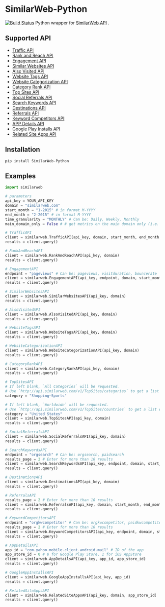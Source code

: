 # SimilarWeb-Python
[![Build Status](https://travis-ci.org/audiencepi/SimilarWeb-Python.svg?branch=master)](https://travis-ci.org/audiencepi/SimilarWeb-Python)
Python wrapper for [SimilarWeb API](https://developer.similarweb.com/estimated_visits_api) .

## Supported API
- [Traffic API](https://developer.similarweb.com/estimated_visits_api)
- [Rank and Reach API](https://developer.similarweb.com/rank_reach)
- [Engagement API](https://developer.similarweb.com/websites_traffic_and_engagement_pro_api)
- [Similar Websites API](https://developer.similarweb.com/similar_websites_api)
- [Also Visited API](https://developer.similarweb.com/also_visited_api)
- [Website Tags API](https://developer.similarweb.com/website_tags_api)
- [Website Categorization API](https://developer.similarweb.com/website_categorization_API)
- [Category Rank API](https://developer.similarweb.com/category_rank_api)
- [Top Sites API](https://developer.similarweb.com/top_sites)
- [Social Referrals API](https://developer.similarweb.com/social_referrals_api)
- [Search Keywords API](https://developer.similarweb.com/keywords_api)
- [Destinations API](https://developer.similarweb.com/destinations_api)
- [Referrals API](https://developer.similarweb.com/referring_websites_pro_api)
- [Keyword Competitors API](https://developer.similarweb.com/organic_paid_search_comptetitors_pro_api)
- [APP Details API](https://developer.similarweb.com/mobile_api_app_details)
- [Google Play Installs API](https://developer.similarweb.com/mobile_api_app_installs)
- [Related Site Apps API](https://developer.similarweb.com/mobile_api_related_apps)


## Installation

    pip install SimilarWeb-Python

## Examples
```python
import similarweb

# parameters
api_key = YOUR_API_KEY
domain = "similarweb.com"
start_month = "1-2015" # in format M-YYYY
end_month = "2-2015" # in format M-YYYY
time_granularity = "MONTHLY" # Can be: Daily, Weekly, Monthly
main_domain_only = False # # get metrics on the main domain only (i.e. not including subdomains)

# TrafficAPI
client = similarweb.TrafficAPI(api_key, domain, start_month, end_month, time_granularity, main_domain_only)
results = client.query()

# RankAndReachAPI
client = similarweb.RankAndReachAPI(api_key, domain)
results = client.query()

# EngagementAPI
endpoint = "pageviews" # Can be: pageviews, visitduration, bouncerate
client = similarweb.EngagementAPI(api_key, endpoint, domain, start_month, end_month, time_granularity, main_domain_only)
results = client.query()

# SimilarWebsitesAPI
client = similarweb.SimilarWebsitesAPI(api_key, domain)
results = client.query()

# AlsoVisitedAPI
client = similarweb.AlsoVisitedAPI(api_key, domain)
results = client.query()

# WebsiteTagsAPI
client = similarweb.WebsiteTagsAPI(api_key, domain)
results = client.query()

# WebsiteCategorizationAPI
client = similarweb.WebsiteCategorizationAPI(api_key, domain)
results = client.query()

# CategoryRankAPI
client = similarweb.CategoryRankAPI(api_key, domain)
results = client.query()

# TopSitesAPI
# If left blank, `All Categories` will be requested.
# Use `http://api.similarweb.com/v1/TopSites/categories` to get a list of available categories.
category = "Shopping~Sports"

# If left blank, `Worldwide` will be requested.
# Use `http://api.similarweb.com/v1/TopSites/countries` to get a list of available categories.
category = "United States"
client = similarweb.TopSitesAPI(api_key, domain)
results = client.query()

# SocialReferralsAPI
client = similarweb.SocialReferralsAPI(api_key, domain)
results = client.query()

# SearchKeywordsAPI
endpoint = "orgsearch" # Can be: orgsearch, paidsearch
results_page = 2 # Enter for more than 10 results
client = similarweb.SearchKeywordsAPI(api_key, endpoint, domain, start_month, end_month, main_domain_only, results_page)
results = client.query()

# DestinationsAPI
client = similarweb.DestinationsAPI(api_key, domain)
results = client.query()

# ReferralsAPI
results_page = 2 # Enter for more than 10 results
client = similarweb.ReferralsAPI(api_key, domain, start_month, end_month, main_domain_only, results_page)
results = client.query()

# KeywordCompetitorsAPI
endpoint = "orgkwcompetitor" # Can be: orgkwcompetitor, paidkwcompetitor
results_page = 2 # Enter for more than 10 results
client = similarweb.KeywordCompetitorsAPI(api_key, endpoint, domain, start_month, end_month, main_domain_only, results_page)
results = client.query()

# AppDetailsAPI
app_id = "com.yahoo.mobile.client.android.mail" # ID of the app
app_store_id = 0 # 0 for Google Play Store, 1 for iOS AppStore
client = similarweb.AppDetailsAPI(api_key, app_id, app_store_id)
results = client.query()

# GoogleAppInstallsAPI
client = similarweb.GoogleAppInstallsAPI(api_key, app_id)
results = client.query()

# RelatedSiteAppsAPI
client = similarweb.RelatedSiteAppsAPI(api_key, domain, app_store_id)
results = client.query()
```

